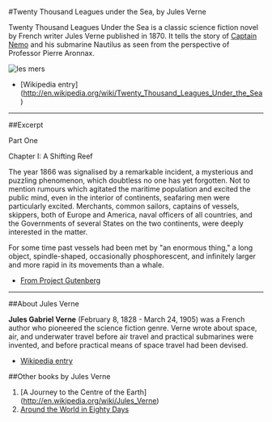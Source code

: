 #Twenty Thousand Leagues under the Sea, by Jules Verne

Twenty Thousand Leagues Under the Sea is a classic science fiction novel by French writer Jules Verne published in 1870. It tells the story of [Captain Nemo](http://en.wikipedia.org/wiki/Captain_Nemo) and his submarine Nautilus as seen from the perspective of Professor Pierre Aronnax.

![les mers](http://upload.wikimedia.org/wikipedia/commons/4/4e/20000_title_0a.jpg)

- [Wikipedia entry] (http://en.wikipedia.org/wiki/Twenty_Thousand_Leagues_Under_the_Sea)

***

##Excerpt

Part One

Chapter I: A Shifting Reef

The year 1866 was signalised by a remarkable incident, a mysterious and puzzling phenomenon, which doubtless no one has yet forgotten. Not to mention rumours which agitated the maritime population and excited the public mind, even in the interior of continents, seafaring men were particularly excited. Merchants, common sailors, captains of vessels, skippers, both of Europe and America, naval officers of all countries, and the Governments of several States on the two continents, were deeply interested in the matter.

For some time past vessels had been met by "an enormous thing," a long object, spindle-shaped, occasionally phosphorescent, and infinitely larger and more rapid in its movements than a whale.

- [From Project Gutenberg](http://www.gutenberg.org/ebooks/164)

***

##About Jules Verne

**Jules Gabriel Verne** (February 8, 1828 - March 24, 1905) was a French author who pioneered the science fiction genre. Verne wrote about space, air, and underwater travel before air travel and practical submarines were invented, and before practical means of space travel had been devised.

- [Wikipedia entry](http://en.wikipedia.org/wiki/Jules_Verne)

##Other books by Jules Verne

1. [A Journey to the Centre of the Earth] (http://en.wikipedia.org/wiki/Jules_Verne)
2. [Around the World in Eighty Days](http://en.wikipedia.org/wiki/Around_the_World_in_Eighty_Days)
